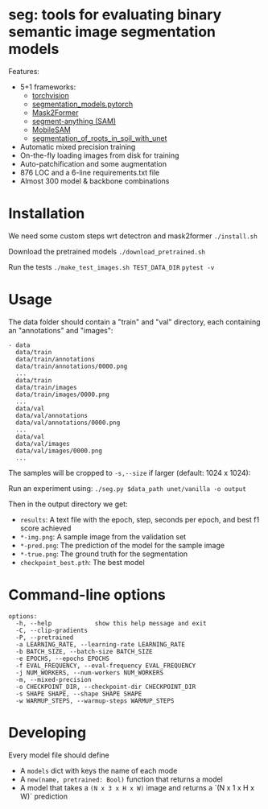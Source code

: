 # seg: tools for evaluating binary semantic image segmentation models

Features:
  - 5+1 frameworks:
    - [torchvision](https://pytorch.org/vision/main/models.html)
    - [segmentation_models.pytorch](https://github.com/qubvel-org/segmentation_models.pytorch)
    - [Mask2Former](https://github.com/facebookresearch/Mask2Former)
    - [segment-anything (SAM)](https://github.com/facebookresearch/segment-anything)
    - [MobileSAM](https://github.com/ChaoningZhang/MobileSAM)
    - [segmentation_of_roots_in_soil_with_unet](https://github.com/Abe404/segmentation_of_roots_in_soil_with_unet)
  - Automatic mixed precision training
  - On-the-fly loading images from disk for training
  - Auto-patchification and some augmentation
  - 876 LOC and a 6-line requirements.txt file
  - Almost 300 model \& backbone combinations

# Installation
We need some custom steps wrt detectron and mask2former
`./install.sh`

Download the pretrained models
`./download_pretrained.sh`

Run the tests
`./make_test_images.sh TEST_DATA_DIR`
`pytest -v`

# Usage
The data folder should contain a "train" and "val" directory, each containing an
"annotations" and "images":
```
- data
  data/train
  data/train/annotations
  data/train/annotations/0000.png
  ...
  data/train
  data/train/images
  data/train/images/0000.png
  ...
  data/val
  data/val/annotations
  data/val/annotations/0000.png
  ...
  data/val
  data/val/images
  data/val/images/0000.png
  ...
```

The samples will be cropped to `-s,--size` if larger (default: 1024 x 1024):

Run an experiment using:
`./seg.py $data_path unet/vanilla -o output`

Then in the output directory we get:
- `results`: A text file with the epoch, step, seconds per epoch,
  and best f1 score achieved
- `*-img.png`: A sample image from the validation set
- `*-pred.png`: The prediction of the model for the sample image
- `*-true.png`: The ground truth for the segmentation
- `checkpoint_best.pth`: The best model

# Command-line options
```
options:
  -h, --help            show this help message and exit
  -C, --clip-gradients
  -P, --pretrained
  -a LEARNING_RATE, --learning-rate LEARNING_RATE
  -b BATCH_SIZE, --batch-size BATCH_SIZE
  -e EPOCHS, --epochs EPOCHS
  -f EVAL_FREQUENCY, --eval-frequency EVAL_FREQUENCY
  -j NUM_WORKERS, --num-workers NUM_WORKERS
  -m, --mixed-precision
  -o CHECKPOINT_DIR, --checkpoint-dir CHECKPOINT_DIR
  -s SHAPE SHAPE, --shape SHAPE SHAPE
  -w WARMUP_STEPS, --warmup-steps WARMUP_STEPS
```

# Developing
Every model file should define
 - A `models` dict with keys the name of each mode
 - A `new(name, pretrained: Bool)` function that returns a model
 - A model that takes a `(N x 3 x H x W)` image and returns a
   `(N x 1 x H x W)´ prediction
